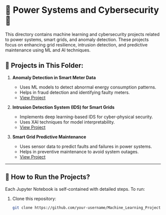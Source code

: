 # 🔌 Power Systems and Cybersecurity 🚀

This directory contains machine learning and cybersecurity projects related to power systems, smart grids, and anomaly detection. These projects focus on enhancing grid resilience, intrusion detection, and predictive maintenance using ML and AI techniques.

## 📂 Projects in This Folder:

1. **Anomaly Detection in Smart Meter Data**  
   - Uses ML models to detect abnormal energy consumption patterns.  
   - Helps in fraud detection and identifying faulty meters.  
   - [View Project](./Anomaly_Detection_in_Smart_meter_dataset.ipynb)

2. **Intrusion Detection System (IDS) for Smart Grids**  
   - Implements deep learning-based IDS for cyber-physical security.  
   - Uses XAI techniques for model interpretability.  
   - [View Project](./Intrusion_Detection_Systems_(IDS).ipynb)

3. **Smart Grid Predictive Maintenance**  
   - Uses sensor data to predict faults and failures in power systems.  
   - Helps in preventive maintenance to avoid system outages.  
   - [View Project](./Smart_Grid_Predictive_Maintenance_using_Sensor_Data.ipynb)

---
## 📌 How to Run the Projects?
Each Jupyter Notebook is self-contained with detailed steps. To run:  
1. Clone this repository:  
   ```bash
   git clone https://github.com/your-username/Machine_Learning_Projects.git


